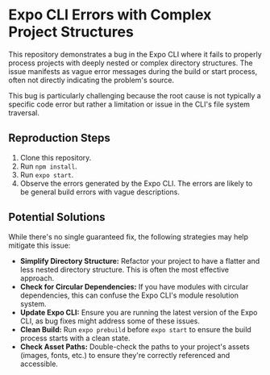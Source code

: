 # Expo CLI Errors with Complex Project Structures

This repository demonstrates a bug in the Expo CLI where it fails to properly process projects with deeply nested or complex directory structures.  The issue manifests as vague error messages during the build or start process, often not directly indicating the problem's source.

This bug is particularly challenging because the root cause is not typically a specific code error but rather a limitation or issue in the CLI's file system traversal.

## Reproduction Steps

1. Clone this repository.
2. Run `npm install`.
3. Run `expo start`.
4. Observe the errors generated by the Expo CLI.  The errors are likely to be general build errors with vague descriptions.

## Potential Solutions

While there's no single guaranteed fix, the following strategies may help mitigate this issue:

* **Simplify Directory Structure:** Refactor your project to have a flatter and less nested directory structure. This is often the most effective approach.
* **Check for Circular Dependencies:** If you have modules with circular dependencies, this can confuse the Expo CLI's module resolution system.
* **Update Expo CLI:** Ensure you are running the latest version of the Expo CLI, as bug fixes might address some of these issues.
* **Clean Build:** Run `expo prebuild` before `expo start` to ensure the build process starts with a clean state.
* **Check Asset Paths:** Double-check the paths to your project's assets (images, fonts, etc.) to ensure they're correctly referenced and accessible.